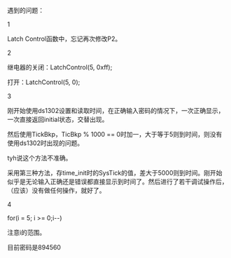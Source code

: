 遇到的问题：

1

Latch Control函数中，忘记再次修改P2。

2

继电器的关闭：LatchControl(5, 0xff);

打开：LatchControl(5, 0);

3

刚开始使用ds1302设置和读取时间，在正确输入密码的情况下，一次正确显示，一次直接返回initial状态，交替出现。

然后使用TickBkp，TicBkp % 1000 == 0时加一，大于等于5则到时间，则没有使用ds1302时出现的问题。

tyh说这个方法不准确。

采用第三种方法，存time_init时的SysTick的值，差大于5000则到时间。刚开始似乎是无论输入正确还是错误都直接显示到时间了。然后进行了若干调试操作后，（应该）没有做任何操作，就好了。

4

for(i = 5; i >= 0;i--)

注意i的范围。



目前密码是894560